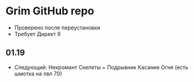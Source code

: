 # Grim GitHub repo
- Проверено после переустановки
- Требует Директ 9 

## 01.19
- Следующий: Некромант Скелеты + Подрывник Касание Огня  (есть шмотка на лвл 70)